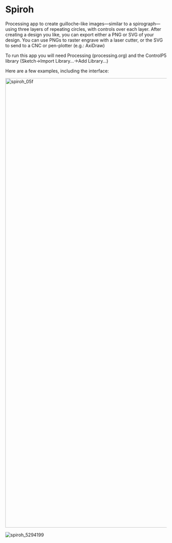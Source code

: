 # Spiroh

Processing app to create guilloche-like images&mdash;similar to a spirograph&mdash;using three layers of repeating circles, with controls over each layer. After creating a design you like, you can export either a PNG or SVG of your design. You can use PNGs to raster engrave with a laser cutter, or the SVG to send to a CNC or pen-plotter (e.g.: AxiDraw)

To run this app you will need Processing (processing.org) and the ControlP5 library (Sketch->Import Library...->Add Library...)

Here are a few examples, including the interface:

<img width="1400" alt="spiroh_05f" src="https://cloud.githubusercontent.com/assets/2564583/23840290/541ff34c-0761-11e7-84c3-044b918b254f.png">

![spiroh_5294199](https://cloud.githubusercontent.com/assets/2564583/23840282/482de9b8-0761-11e7-84e5-319aba74f0d8.png)
